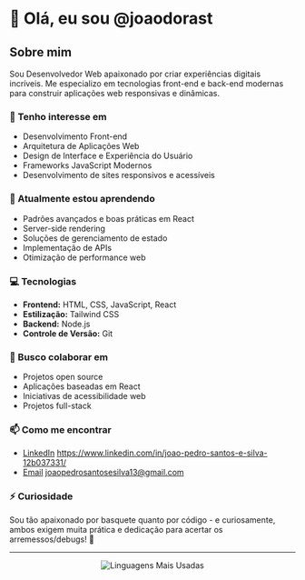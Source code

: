 # 👋 Olá, eu sou @joaodorast

## Sobre mim
Sou Desenvolvedor Web apaixonado por criar experiências digitais incríveis. Me especializo em tecnologias front-end e back-end modernas para construir aplicações web responsivas e dinâmicas.

### 👀 Tenho interesse em
- Desenvolvimento Front-end
- Arquitetura de Aplicações Web
- Design de Interface e Experiência do Usuário
- Frameworks JavaScript Modernos
- Desenvolvimento de sites responsivos e acessíveis

### 🌱 Atualmente estou aprendendo
- Padrões avançados e boas práticas em React
- Server-side rendering 
- Soluções de gerenciamento de estado
- Implementação de APIs
- Otimização de performance web

### 💻 Tecnologias
- **Frontend:** HTML, CSS, JavaScript, React
- **Estilização:** Tailwind CSS
- **Backend:** Node.js
- **Controle de Versão:** Git

### 💞️ Busco colaborar em
- Projetos open source
- Aplicações baseadas em React
- Iniciativas de acessibilidade web
- Projetos full-stack 

### 📫 Como me encontrar
- [LinkedIn](#) https://www.linkedin.com/in/joao-pedro-santos-e-silva-12b037331/
- [Email](#) joaopedrosantosesilva13@gmail.com

 

### ⚡ Curiosidade
 Sou tão apaixonado por basquete quanto por código - e curiosamente, ambos exigem muita prática e dedicação para acertar os arremessos/debugs! 🏀

---

<div align="center">
  <img src="https://github-readme-stats.vercel.app/api/top-langs/?username=joaodorast&layout=compact&theme=dark" alt="Linguagens Mais Usadas" />
</div>
